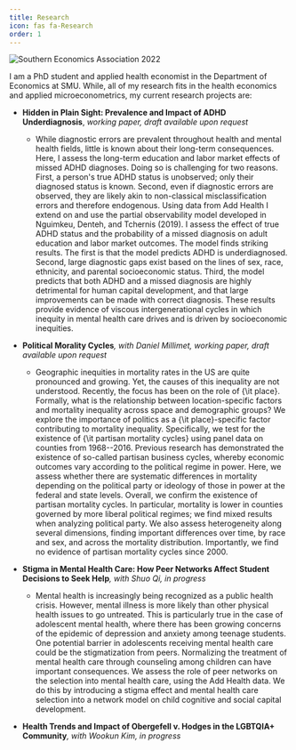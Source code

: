 ```yaml
---
title: Research
icon: fas fa-Research
order: 1
---
```


<img src="https://scontent-dfw5-2.xx.fbcdn.net/v/t39.30808-6/258815473_4605088749557787_7039249668726087932_n.jpg?_nc_cat=100&ccb=1-7&_nc_sid=730e14&_nc_ohc=vMmgo0bOxNoAX9TVkYb&_nc_ht=scontent-dfw5-2.xx&oh=00_AT-oKgwpfWG6Wi34umAyy8T586iLzcBw_AD6DaeYX9j1EQ&oe=62BCF329" alt="Southern Economics Association 2022">

I am a PhD student and applied health economist in the Department of Economics
at SMU. While, all of my research fits in the health economics and applied 
microeconometrics, my current research projects are: 

* **Hidden in Plain Sight: Prevalence and Impact of ADHD Underdiagnosis**, _working paper, draft available upon request_
  + While diagnostic errors are prevalent throughout health and mental health fields, little is known about their long-term consequences. Here, I assess the long-term education and labor market effects of missed ADHD diagnoses. Doing so is challenging for two reasons. First, a person's true ADHD status is unobserved; only their diagnosed status is known. Second, even if diagnostic errors are observed, they are likely akin to non-classical misclassification errors and therefore endogenous. Using data from Add Health I extend on and use the partial observability model developed in Nguimkeu, Denteh, and Tchernis (2019). I assess the effect of true ADHD status and the probability of a missed diagnosis on adult education and labor market outcomes. The model finds striking results. The first is that the model predicts ADHD is underdiagnosed. Second, large diagnostic gaps exist based on the lines of sex, race, ethnicity, and parental socioeconomic status. Third, the model predicts that both ADHD and a missed diagnosis are highly detrimental for human capital development, and that large improvements can be made with correct diagnosis. These results provide evidence of viscous intergenerational cycles in which inequity in mental health care drives and is driven by socioeconomic inequities.

* **Political Morality Cycles**_, with Daniel Millimet, working paper, draft available upon request_
  + Geographic inequities in mortality rates in the US are quite pronounced and growing. Yet, the causes of this inequality are not understood. Recently, the focus has been on the role of {\it place}. Formally, what is the relationship between location-specific factors and mortality inequality across space and demographic groups? We explore the importance of politics as a {\it place}-specific factor contributing to mortality inequality. Specifically, we test for the existence of {\it partisan mortality cycles} using panel data on counties from 1968--2016. Previous research has demonstrated the existence of so-called partisan business cycles, whereby economic outcomes vary according to the political regime in power. Here, we assess whether there are systematic differences in mortality depending on the political party or ideology of those in power at the federal and state levels. Overall, we confirm the existence of partisan mortality cycles. In particular, mortality is lower in counties governed by more liberal political regimes; we find mixed results when analyzing political party. We also assess heterogeneity along several dimensions, finding important differences over time, by race and sex, and across the mortality distribution. Importantly, we find no evidence of partisan mortality cycles since 2000. 

* **Stigma in Mental Health Care: How Peer Networks Affect Student Decisions to Seek Help**_, with Shuo Qi, in progress_
  + Mental health is increasingly being recognized as a public health crisis. However, mental illness is more likely than other physical health issues to go untreated. This is particularly true in the case of adolescent mental health, where there has been growing concerns of the epidemic of depression and anxiety among teenage students. One potential barrier in adolescents receiving mental health care could be the stigmatization from peers. Normalizing the treatment of mental health care through counseling among children can have important consequences. We assess the role of peer networks on the selection into mental health care, using the Add Health data. We do this by introducing a stigma effect and mental health care selection into a network model on child cognitive and social capital development.
  
* **Health Trends and Impact of Obergefell v. Hodges in the LGBTQIA+ Community**_, with Wookun Kim, in progress_
